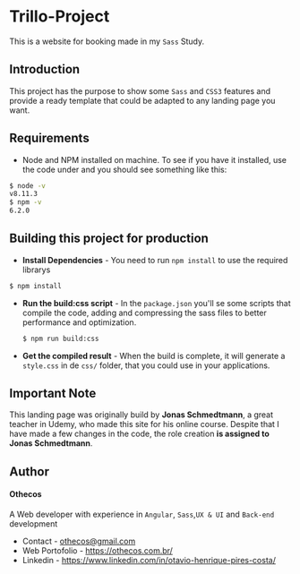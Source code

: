 # Trillo-Project
This is a website for booking made in my `Sass` Study.
## Introduction
This project has the purpose to show some `Sass` and `CSS3` features and provide a ready template that could be adapted to any landing page you want.
## Requirements
  - Node and NPM installed on machine. To see if you have it installed, use the code under and you should see something like this:
  ```sh
  $ node -v
  v8.11.3
  $ npm -v
  6.2.0
  ```
## Building this project for production
  - **Install Dependencies** - You need to run `npm install` to use the required librarys
  ```sh
  $ npm install
  ```
  - **Run the build:css script** -  In the `package.json` you'll se some scripts that compile the code, adding and compressing the sass files to better performance and optimization.
    ```sh
    $ npm run build:css
    ```
  - **Get the compiled result** - When the build is complete, it will generate a `style.css` in de `css/` folder, that you could use in your applications.
## Important Note
This landing page was originally build by **Jonas Schmedtmann**, a great teacher in Udemy, who made this site for his online course. 
Despite that I have made a few changes in the code, the role creation **is assigned to Jonas Schmedtmann**.

## Author
#### Othecos
A Web developer with experience in `Angular`, `Sass`,`UX & UI` and `Back-end` development
- Contact - othecos@gmail.com
- Web Portofolio - https://othecos.com.br/
- Linkedin - https://www.linkedin.com/in/otavio-henrique-pires-costa/



